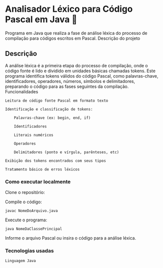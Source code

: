 # Analisador Léxico para Código Pascal em Java 🧩

Programa em Java que realiza a fase de análise léxica do processo de compilação para códigos escritos em Pascal.
Descrição do projeto

## Descrição

A análise léxica é a primeira etapa do processo de compilação, onde o código fonte é lido e dividido em unidades básicas chamadas tokens.
Este programa identifica tokens válidos do código Pascal, como palavras-chave, identificadores, operadores, números, símbolos e delimitadores, preparando o código para as fases seguintes da compilação.
Funcionalidades

    Leitura de código fonte Pascal em formato texto

    Identificação e classificação de tokens:

        Palavras-chave (ex: begin, end, if)

        Identificadores

        Literais numéricos

        Operadores

        Delimitadores (ponto e vírgula, parênteses, etc)

    Exibição dos tokens encontrados com seus tipos

    Tratamento básico de erros léxicos

### Como executar localmente

Clone o repositório:

Compile o código:

    javac NomeDoArquivo.java

Execute o programa:

    java NomeDaClassePrincipal

Informe o arquivo Pascal ou insira o código para a análise léxica.


### Tecnologias usadas

    Linguagem Java
